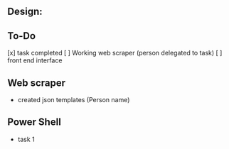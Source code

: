 ## Design:



## To-Do
[x] task completed
[ ] Working web scraper (person delegated to task)
[ ] front end interface

## Web scraper
- created json templates (Person name)

## Power Shell
- task 1





